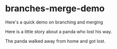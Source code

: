 # branches-merge-demo
Here's a quick demo on branching and merging

Here is a little story about a panda who lost his way.

The panda walked away from home and got lost.

